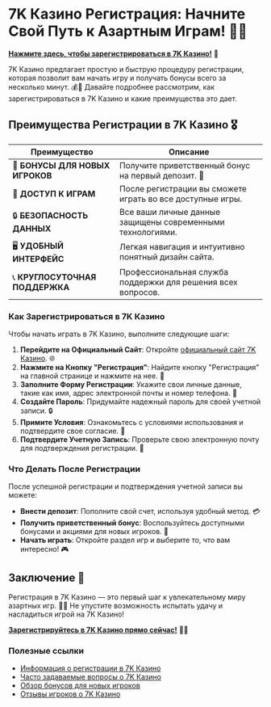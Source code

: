 # 7K Казино Регистрация: Начните Свой Путь к Азартным Играм! 🎉✨

[**Нажмите здесь, чтобы зарегистрироваться в 7K Казино!**](https://brandplay.link/BvQyFShp) 🤑

7K Казино предлагает простую и быструю процедуру регистрации, которая позволит вам начать игру и получать бонусы всего за несколько минут. 💰🎲 Давайте подробнее рассмотрим, как зарегистрироваться в 7K Казино и какие преимущества это дает.

## Преимущества Регистрации в 7K Казино 🎖️

| **Преимущество**                 | **Описание**                                          |
|----------------------------------|------------------------------------------------------|
| 🎁 **БОНУСЫ ДЛЯ НОВЫХ ИГРОКОВ**   | Получите приветственный бонус на первый депозит. 🎉  |
| 🎰 **ДОСТУП К ИГРАМ**             | После регистрации вы сможете играть во все доступные игры. |
| 🔒 **БЕЗОПАСНОСТЬ ДАННЫХ**        | Все ваши личные данные защищены современными технологиями. |
| 🖥️ **УДОБНЫЙ ИНТЕРФЕЙС**         | Легкая навигация и интуитивно понятный дизайн сайта. |
| 📞 **КРУГЛОСУТОЧНАЯ ПОДДЕРЖКА**   | Профессиональная служба поддержки для решения всех вопросов. |

### Как Зарегистрироваться в 7K Казино

Чтобы начать играть в 7K Казино, выполните следующие шаги:

1. **Перейдите на Официальный Сайт**: Откройте [официальный сайт 7K Казино](https://brandplay.link/BvQyFShp). 🌐
2. **Нажмите на Кнопку "Регистрация"**: Найдите кнопку "Регистрация" на главной странице и нажмите на нее. 🔑
3. **Заполните Форму Регистрации**: Укажите свои личные данные, такие как имя, адрес электронной почты и номер телефона. 📧
4. **Создайте Пароль**: Придумайте надежный пароль для своей учетной записи. 🔒
5. **Примите Условия**: Ознакомьтесь с условиями использования и подтвердите свое согласие. 📜
6. **Подтвердите Учетную Запись**: Проверьте свою электронную почту для подтверждения регистрации. 📩

### Что Делать После Регистрации

После успешной регистрации и подтверждения учетной записи вы можете:

- **Внести депозит**: Пополните свой счет, используя удобный метод. 💳
- **Получить приветственный бонус**: Воспользуйтесь доступными бонусами и акциями для новых игроков. 🎊
- **Начать играть**: Откройте раздел игр и выберите то, что вам интересно! 🎮

## Заключение 🎊

Регистрация в 7K Казино — это первый шаг к увлекательному миру азартных игр. 🌟💸 Не упустите возможность испытать удачу и насладиться игрой на 7K Казино!

[**Зарегистрируйтесь в 7K Казино прямо сейчас!**](https://brandplay.link/BvQyFShp) 💪🎊

### Полезные ссылки
- [Информация о регистрации в 7K Казино](https://brandplay.link/BvQyFShp)
- [Часто задаваемые вопросы о 7K Казино](https://brandplay.link/BvQyFShp)
- [Обзор бонусов для новых игроков](https://brandplay.link/BvQyFShp)
- [Отзывы игроков о 7K Казино](https://brandplay.link/BvQyFShp)
